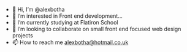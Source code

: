 - 👋 Hi, I’m @alexbotha
- 👀 I’m interested in Front end development...
- 🌱 I’m currently studying at Flatiron School
- 💞️ I’m looking to collaborate on small front end focused web design projects
- 📫 How to reach me alexbotha@hotmail.co.uk

<!---
alexbotha/alexbotha is a ✨ special ✨ repository because its `README.md` (this file) appears on your GitHub profile.
You can click the Preview link to take a look at your changes.
--->
